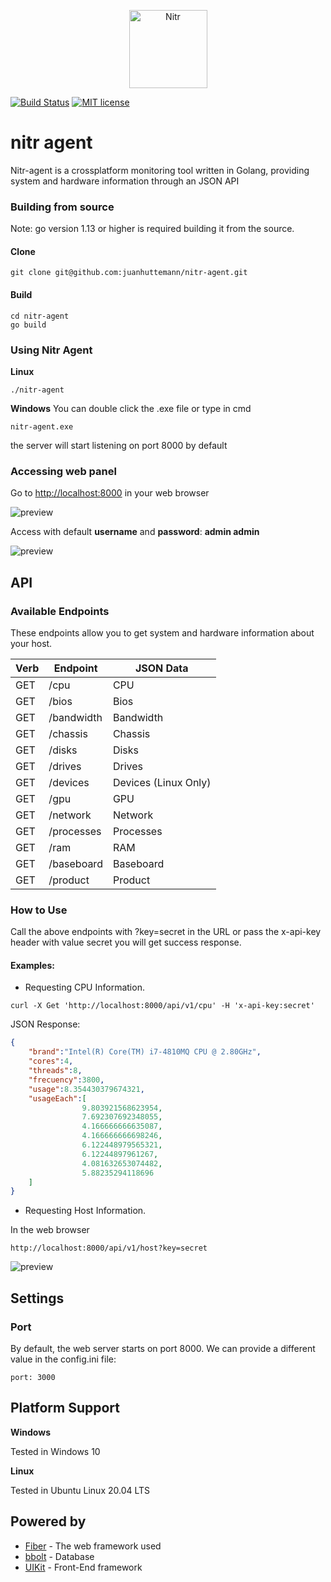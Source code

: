 ﻿<p align="center">
    <img alt="Nitr" height="125" src="https://raw.githubusercontent.com/juanhuttemann/nitr-agent/master/app/assets/images/logo.png" style="max-width:100%;">
    <br>
</p>

[![Build Status](https://travis-ci.org/juanhuttemann/nitr-agent.svg?branch=master)](https://travis-ci.org/juanhuttemann/nitr-agent)
[![MIT license](https://img.shields.io/badge/License-MIT-blue.svg)](https://github.com/juanhuttemann/nitr-agent/blob/master/LICENSE)

# nitr agent
Nitr-agent is a crossplatform monitoring tool written in Golang, providing system and hardware information through an JSON API

### Building from source
Note: go version 1.13 or higher is required building it from the source.

#### Clone
```
git clone git@github.com:juanhuttemann/nitr-agent.git
```
#### Build
```
cd nitr-agent
go build
```

### Using Nitr Agent

**Linux**
```
./nitr-agent
```

**Windows**
You can double click the .exe file or type in cmd
```
nitr-agent.exe
```
the server will start listening on port 8000 by default

### Accessing web panel
Go to [http://localhost:8000](http://localhost:8000) in your web browser

![preview](https://raw.githubusercontent.com/juanhuttemann/nitr-agent/master/images/login-web.png)

Access with default **username** and **password**: **admin admin**

![preview](https://raw.githubusercontent.com/juanhuttemann/nitr-agent/master/images/panel-web.png)

## API

### Available Endpoints

These endpoints allow you to get system and hardware information about your host.

| Verb   | Endpoint                      | JSON Data                    |
|--------|-------------------------------|------------------------------|
|GET     | /cpu                          | CPU                          |
|GET     | /bios                         | Bios                         |
|GET     | /bandwidth                    | Bandwidth                    |
|GET     | /chassis                      | Chassis                      |
|GET     | /disks                        | Disks                        |
|GET     | /drives                       | Drives                       |
|GET     | /devices                      | Devices (Linux Only)         |
|GET     | /gpu                          | GPU                          |
|GET     | /network                      | Network                      |
|GET     | /processes                    | Processes                    |
|GET     | /ram                          | RAM                          |
|GET     | /baseboard                    | Baseboard                    |
|GET     | /product                      | Product                      |


### How to Use

Call the above endpoints with ?key=secret in the URL or pass the x-api-key header with value secret you will get success response.

#### Examples:

- Requesting CPU Information.

```
curl -X Get 'http://localhost:8000/api/v1/cpu' -H 'x-api-key:secret'
```
JSON Response:

```json
{
	"brand":"Intel(R) Core(TM) i7-4810MQ CPU @ 2.80GHz",
	"cores":4,
	"threads":8,
	"frecuency":3800,
	"usage":8.354430379674321,
	"usageEach":[
				9.803921568623954,
				7.692307692348055,
				4.166666666635087,
				4.166666666698246,
				6.122448979565321,
				6.12244897961267,
				4.081632653074482,
				5.88235294118696
	]
}
```

- Requesting Host Information.

In the web browser
```
http://localhost:8000/api/v1/host?key=secret
```

![preview](https://raw.githubusercontent.com/juanhuttemann/nitr-agent/master/images/browser-api.png)


## Settings


###  Port

By default, the web server starts on port 8000. We can provide a different value in the config.ini file:

```
port: 3000
```       

## Platform Support

**Windows**

Tested in Windows 10

**Linux**

Tested in Ubuntu Linux 20.04 LTS


## Powered by

* [Fiber](https://gofiber.io/) - The web framework used
* [bbolt](https://github.com/etcd-io/bbolt) - Database
* [UIKit](https://getuikit.com/) - Front-End framework

